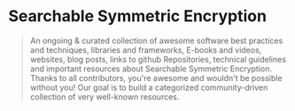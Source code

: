#  Searchable Symmetric Encryption

> An ongoing & curated collection of awesome software best practices and techniques, libraries and frameworks, E-books and videos, websites, blog posts, links to github Repositories, technical guidelines and important resources about Searchable Symmetric Encryption.
> Thanks to all contributors, you're awesome and wouldn't be possible without you! Our goal is to build a categorized community-driven collection of very well-known resources.
